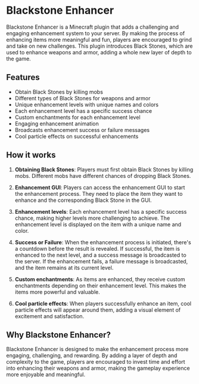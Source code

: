 # Blackstone Enhancer

Blackstone Enhancer is a Minecraft plugin that adds a challenging and engaging enhancement system to your server. By making the process of enhancing items more meaningful and fun, players are encouraged to grind and take on new challenges. This plugin introduces Black Stones, which are used to enhance weapons and armor, adding a whole new layer of depth to the game.

## Features

- Obtain Black Stones by killing mobs
- Different types of Black Stones for weapons and armor
- Unique enhancement levels with unique names and colors
- Each enhancement level has a specific success chance
- Custom enchantments for each enhancement level
- Engaging enhancement animation
- Broadcasts enhancement success or failure messages
- Cool particle effects on successful enhancements

## How it works

1. **Obtaining Black Stones**: Players must first obtain Black Stones by killing mobs. Different mobs have different chances of dropping Black Stones.

2. **Enhancement GUI**: Players can access the enhancement GUI to start the enhancement process. They need to place the item they want to enhance and the corresponding Black Stone in the GUI.

3. **Enhancement levels**: Each enhancement level has a specific success chance, making higher levels more challenging to achieve. The enhancement level is displayed on the item with a unique name and color.

4. **Success or Failure**: When the enhancement process is initiated, there's a countdown before the result is revealed. If successful, the item is enhanced to the next level, and a success message is broadcasted to the server. If the enhancement fails, a failure message is broadcasted, and the item remains at its current level.

5. **Custom enchantments**: As items are enhanced, they receive custom enchantments depending on their enhancement level. This makes the items more powerful and valuable.

6. **Cool particle effects**: When players successfully enhance an item, cool particle effects will appear around them, adding a visual element of excitement and satisfaction.

## Why Blackstone Enhancer?

Blackstone Enhancer is designed to make the enhancement process more engaging, challenging, and rewarding. By adding a layer of depth and complexity to the game, players are encouraged to invest time and effort into enhancing their weapons and armor, making the gameplay experience more enjoyable and meaningful.
